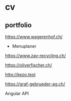 # cv

## portfolio

https://www.wagerenhof.ch/
* Menuplaner

https://www.zav-recycling.ch/

https://oliverfischer.ch/

http://kezo.test

https://graf-gebrueder-ag.ch/

Angular 
API

